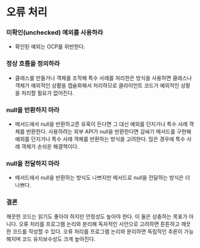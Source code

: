 # 오류 처리

### 미확인(unchecked) 예외를 사용하라

- 확인된 예외는 OCP를 위반한다.

### 정상 흐름을 정의하라

- 클래스를 만들거나 객체를 조작해 특수 사례를 처리한은 방식을 사용하면 클래스나 객체가 예외적인 상활을 캡슐화해서 처리하므로 클라이언트 코드가 예외적인 상황을 처리할 필요가 없어진다.

### null을 반환하지 마라

- 메서드에서 null을 반환하고픈 유혹이 든다면 그 대신 예외를 던지거나 특수 사례 객체를 반환한다.
사용하려는 외부 API가 null을 반환한다면 감싸기 메서드를 구현해 예외를 던지거나 특수 사례 객체를 반환하는 방식을 고려한다.
믾은 경우에 특수 사례 객체가 손쉬운 해결책이다.

### null을 전달하지 마라

- 메서드에서 null을 반환하는 방식도 나쁘지만 메서드로 null을 전달하는 방식은 더 나쁘다.

### 결론

깨끗한 코드는 읽기도 좋아야 하지만 안정성도 높아야 한다. 이 둘은 상충하는 목표가 아니다.
오류 처리를 프로그램 논리와 분리해 독자적인 사안으로 고려하면 튼튼하고 깨끗한 코드를 작성할 수 있다.
오류 처리를 프로그램 논리와 분리하면 독립적인 추론이 가능해지며 코드 유지보수성도 크게 높아진다.







